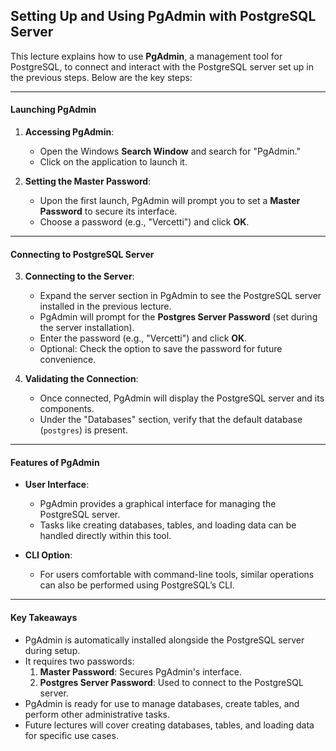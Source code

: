 ## Setting Up and Using PgAdmin with PostgreSQL Server

This lecture explains how to use **PgAdmin**, a management tool for PostgreSQL, to connect and interact with the PostgreSQL server set up in the previous steps. Below are the key steps:

---

#### **Launching PgAdmin**

1. **Accessing PgAdmin**:

   - Open the Windows **Search Window** and search for "PgAdmin."
   - Click on the application to launch it.

2. **Setting the Master Password**:
   - Upon the first launch, PgAdmin will prompt you to set a **Master Password** to secure its interface.
   - Choose a password (e.g., "Vercetti") and click **OK**.

---

#### **Connecting to PostgreSQL Server**

3. **Connecting to the Server**:

   - Expand the server section in PgAdmin to see the PostgreSQL server installed in the previous lecture.
   - PgAdmin will prompt for the **Postgres Server Password** (set during the server installation).
   - Enter the password (e.g., "Vercetti") and click **OK**.
   - Optional: Check the option to save the password for future convenience.

4. **Validating the Connection**:
   - Once connected, PgAdmin will display the PostgreSQL server and its components.
   - Under the "Databases" section, verify that the default database (`postgres`) is present.

---

#### **Features of PgAdmin**

- **User Interface**:

  - PgAdmin provides a graphical interface for managing the PostgreSQL server.
  - Tasks like creating databases, tables, and loading data can be handled directly within this tool.

- **CLI Option**:
  - For users comfortable with command-line tools, similar operations can also be performed using PostgreSQL’s CLI.

---

#### **Key Takeaways**

- PgAdmin is automatically installed alongside the PostgreSQL server during setup.
- It requires two passwords:
  1.  **Master Password**: Secures PgAdmin's interface.
  2.  **Postgres Server Password**: Used to connect to the PostgreSQL server.
- PgAdmin is ready for use to manage databases, create tables, and perform other administrative tasks.
- Future lectures will cover creating databases, tables, and loading data for specific use cases.
